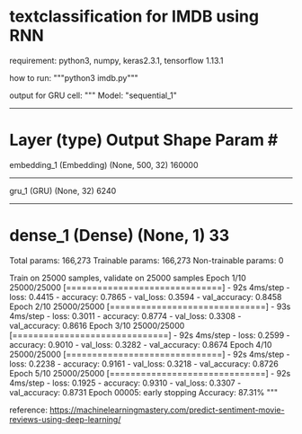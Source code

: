 # textclassification for IMDB using RNN

requirement:
python3, numpy, keras2.3.1, tensorflow 1.13.1

how to run:
"""python3 imdb.py"""

output for GRU cell:
"""
Model: "sequential_1"
_________________________________________________________________
Layer (type)                 Output Shape              Param #   
=================================================================
embedding_1 (Embedding)      (None, 500, 32)           160000    
_________________________________________________________________
gru_1 (GRU)                  (None, 32)                6240      
_________________________________________________________________
dense_1 (Dense)              (None, 1)                 33        
=================================================================
Total params: 166,273
Trainable params: 166,273
Non-trainable params: 0

Train on 25000 samples, validate on 25000 samples
Epoch 1/10
25000/25000 [==============================] - 92s 4ms/step - loss: 0.4415 - accuracy: 0.7865 - val_loss: 0.3594 - val_accuracy: 0.8458
Epoch 2/10
25000/25000 [==============================] - 93s 4ms/step - loss: 0.3011 - accuracy: 0.8774 - val_loss: 0.3308 - val_accuracy: 0.8616
Epoch 3/10
25000/25000 [==============================] - 92s 4ms/step - loss: 0.2599 - accuracy: 0.9010 - val_loss: 0.3282 - val_accuracy: 0.8674
Epoch 4/10
25000/25000 [==============================] - 92s 4ms/step - loss: 0.2238 - accuracy: 0.9161 - val_loss: 0.3218 - val_accuracy: 0.8726
Epoch 5/10
25000/25000 [==============================] - 92s 4ms/step - loss: 0.1925 - accuracy: 0.9310 - val_loss: 0.3307 - val_accuracy: 0.8731
Epoch 00005: early stopping
Accuracy: 87.31%
"""




reference:
https://machinelearningmastery.com/predict-sentiment-movie-reviews-using-deep-learning/